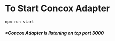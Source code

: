 # To Start Concox Adapter
```bash
npm run start
```

##### *Concox Adapter is listening on tcp port 3000
